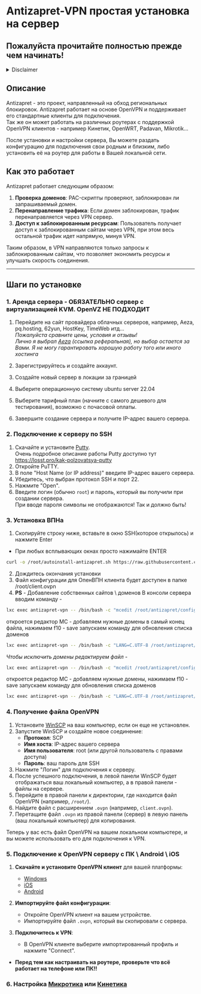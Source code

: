 # Antizapret-VPN простая установка на сервер

## Пожалуйста прочитайте полностью прежде чем начинать!
<details>
  <summary>Disclaimer</summary>
  
  Поскольку публиковать способы обхода блокировок доступа к информации, запрещенной на территории Российской Федерации, не очень законно, целью этой установки будет рассказать о методе, позволяющем автоматизировать получение доступа к ресурсам, разрешенным на территории Российской Федерации, но из-за чьих-то действий недоступным напрямую через вашего провайдера. Например компания Intel блокирует доступ к своим адресам из подсетей РФ, а значит невозможно скачать драйвера на оборудование.
  Доступ к другим ресурсам, получаемый в результате действий из статьи, является досадным побочным эффектом и целью статьи ни в коем случае не является.
</details>

## Описание

Antizapret - это проект, направленный на обход региональных блокировок. Antizapret работает на основе OpenVPN и поддерживает его стандартные клиенты для подключения.  
Так же он может работать на различных роутерах с поддержкой OpenVPN клиентов - например Кинетик, OpenWRT, Padavan, Mikrotik...  

После установки и настройки сервера, Вы можете раздать конфигурацию для подключения свои родным и близким, либо установить её на роутер для работы в Вашей локальной сети.

## Как это работает

Antizapret работает следующим образом:
1. **Проверка доменов**: PAC-скрипты проверяют, заблокирован ли запрашиваемый домен.
2. **Перенаправление трафика**: Если домен заблокирован, трафик перенаправляется через VPN сервер.
3. **Доступ к заблокированным ресурсам**: Пользователь получает доступ к заблокированным сайтам через VPN, при этом весь остальной трафик идет напрямую, минуя VPN.

Таким образом, в VPN направляются только запросы к заблокированным сайтам, что позволяет экономить ресурсы и улучшать скорость соединения.

---
## Шаги по установке

### 1. Аренда сервера - ОБЯЗАТЕЛЬНО сервер с виртуализацией KVM. OpenVZ НЕ ПОДХОДИТ
1. Перейдите на сайт провайдера облачных серверов, например, Aeza, pq.hosting, 62yun, HostKey, TimeWeb итд...  
<i>Пожалуйста сравните цены, условия и отзывы!</i>  
<i>Лично я выбрал [Aeza](https://aeza.net/ru?ref=368346)  (ссылка реферальная), но выбор остается за Вами. Я не могу гарантировать хорошую работу того или иного хостинга</i>

2. Зарегистрируйтесь и создайте аккаунт.
3. Создайте новый сервер в локации за границей
4. Выберите операционную систему ubuntu server 22.04
5. Выберите тарифный план (начните с самого дешевого для тестирования), возможно с почасовой оплаты.
6. Завершите создание сервера и получите IP-адрес вашего сервера.

### 2. Подключение к серверу по SSH
1. Скачайте и установите [Putty](https://www.chiark.greenend.org.uk/~sgtatham/putty/latest.html).  
Очень подробное описание работы Putty доступно тут https://losst.pro/kak-polzovatsya-putty
2. Откройте PuTTY.
3. В поле "Host Name (or IP address)" введите IP-адрес вашего сервера.
4. Убедитесь, что выбран протокол SSH и порт 22.
5. Нажмите "Open".
6. Введите логин (обычно `root`) и пароль, который вы получили при создании сервера.  
При вводе пароля символы не отображаются! Так и должно быть!

### 3. Установка ВПНа
1. Скопируйте строку ниже, вставьте в окно SSH(которое открылось) и нажмите Enter
- При любых всплывающих окнах просто нажимайте ENTER
```sh
curl -o /root/autoinstall-antizapret.sh https://raw.githubusercontent.com/drno88/antizapret-autodeploy/main/autoinstall-antizapret.sh && bash autoinstall-antizapret.sh
```
2. Дождитесь окончания установки
3. Файл конфигурации для ОпенВПН клиента будет доступен в папке /root/client.ovpn
4. **PS** - Добавление собственных сайтов \ доменов
   В консоли сервера вводим команду - 
```sh
lxc exec antizapret-vpn -- /bin/bash -c "mcedit /root/antizapret/config/include-hosts-custom.txt"
```
   откроется редактор MC - добавляем нужные домены в самый конец файла, нажимаем f10 - save
   запускаем команду для обновления списка доменов
```sh
lxc exec antizapret-vpn -- /bin/bash -c "LANG=C.UTF-8 /root/antizapret/doall.sh"
```
   *Чтобы исключить домены редактируем файл* - 
```sh
lxc exec antizapret-vpn -- /bin/bash -c "mcedit /root/antizapret/config/exclude-hosts-custom.txt"
```
   откроется редактор MC - добавляем нужные домены, нажимаем f10 - save
   запускаем команду для обновления списка доменов
```sh
lxc exec antizapret-vpn -- /bin/bash -c "LANG=C.UTF-8 /root/antizapret/doall.sh"
```
### 4. Получение файла OpenVPN

1. Установите [WinSCP](https://winscp.net/eng/download.php) на ваш компьютер, если он еще не установлен.
2. Запустите WinSCP и создайте новое соединение:
   - **Протокол**: SCP
   - **Имя хоста**: IP-адрес вашего сервера
   - **Имя пользователя**: root (или другой пользователь с правами доступа)
   - **Пароль**: ваш пароль для SSH
3. Нажмите "Логин" для подключения к серверу.
4. После успешного подключения, в левой панели WinSCP будет отображаться ваш локальный компьютер, а в правой панели - файлы на сервере.
5. Перейдите в правой панели к директории, где находится файл OpenVPN (например, `/root/`).
6. Найдите файл с расширением `.ovpn` (например, `client.ovpn`).
7. Перетащите файл `.ovpn` из правой панели (сервер) в левую панель (ваш локальный компьютер) для копирования.

Теперь у вас есть файл OpenVPN на вашем локальном компьютере, и вы можете использовать его для подключения к VPN.

### 5. Подключение к OpenVPN серверу с ПК \ Android \ iOS

1. **Скачайте и установите OpenVPN клиент** для вашей платформы:
   - [Windows](https://openvpn.net/client/client-connect-vpn-for-windows/) 
   - [iOS](https://apps.apple.com/us/app/openvpn-connect-openvpn-app/id590379981)
   - [Android](https://play.google.com/store/apps/details?id=net.openvpn.openvpn&hl=en_US)

2. **Импортируйте файл конфигурации**:
   - Откройте OpenVPN клиент на вашем устройстве.
   - Импортируйте файл `.ovpn`, который вы скопировали с сервера.

3. **Подключитесь к VPN**:
   - В OpenVPN клиенте выберите импортированный профиль и нажмите "Connect".

- **Перед тем как настраивать на роутере, проверьте что всё работает на телефоне или ПК!!**
### 6. Настройка [Микротика](https://github.com/drno88/antizapret-autodeploy/blob/main/readme-mikrotik.md) или [Кинетика](https://github.com/drno88/antizapret-autodeploy/blob/main/readme-keenetic.md)
